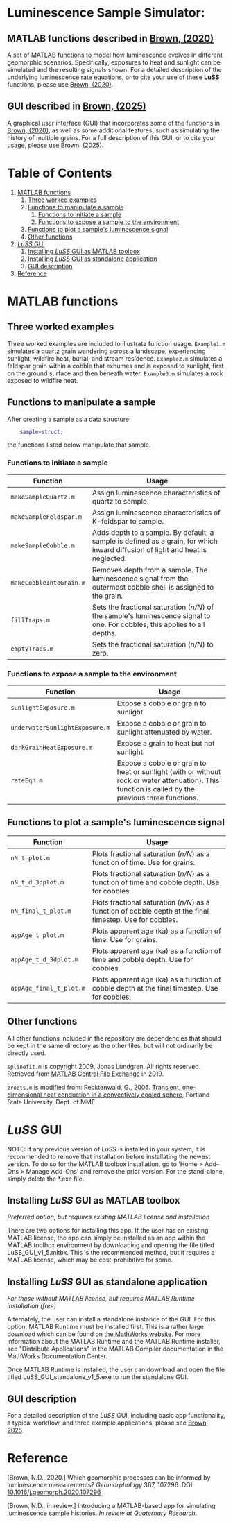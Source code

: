 # Luminescence Sample Simulator: 
## MATLAB functions described in [Brown, (2020)](#B2020)
A set of MATLAB functions to model how luminescence evolves in different geomorphic scenarios. Specifically, exposures to heat and sunlight can be simulated and the resulting signals shown. For a detailed description of the underlying luminescence rate equations, or to cite your use of these **LuSS** functions, please use [Brown, (2020)](#B2020).

## GUI described in [Brown, (2025)](#B2025)
A graphical user interface (GUI) that incorporates some of the functions in [Brown, (2020)](#B2020), as well as some additional features, such as simulating the history of multiple grains. For a full description of this GUI, or to cite your usage, please use [Brown, (2025)](#B2025).

# Table of Contents
1. [MATLAB functions](#MATLAB-fxns)
	1. [Three worked examples](#three-examples)
	2. [Functions to manipulate a sample](#manip-fxns)
		1. [Functions to initiate a sample](#init-fxns)
		2. [Functions to expose a sample to the environment](#expose-fxns)
	3. [Functions to plot a sample's luminescence signal](#plot-fxns)
	4. [Other functions](#other-fxns)
2. [*LuSS* GUI](#LuSS-GUI)
	1. [Installing *LuSS* GUI as MATLAB toolbox](#install-toolbox)
	2. [Installing *LuSS* GUI as standalone application](#install-standalone)
	3. [GUI description](#GUI-description)
3. [Reference](#Reference)

# MATLAB functions <a name="MATLAB-fxns"></a>

## Three worked examples <a name="three-examples"></a>
Three worked examples are included to illustrate function usage. `Example1.m`  simulates a quartz grain wandering across a landscape, experiencing sunlight, wildfire heat, burial, and stream residence. `Example2.m` simulates a feldspar grain within a cobble that exhumes and is exposed to sunlight, first on the ground surface and then beneath water. `Example3.m` simulates a rock exposed to wildfire heat.

## Functions to manipulate a sample <a name="manip-fxns"></a>
After creating a sample as a data structure:

```matlab
	sample=struct;
```
the functions listed below manipulate that sample.

### Functions to initiate a sample <a name="init-fxns"></a>
Function | Usage
------------ | -------------
`makeSampleQuartz.m` | Assign luminescence characteristics of quartz to sample.
`makeSampleFeldspar.m` | Assign luminescence characteristics of K-feldspar to sample.
`makeSampleCobble.m` | Adds depth to a sample. By default, a sample is defined as a grain, for which inward diffusion of light and heat is neglected.
`makeCobbleIntoGrain.m` | Removes depth from a sample. The luminescence signal from the outermost cobble shell is assigned to the grain.
`fillTraps.m` | Sets the fractional saturation (*n/N*) of the sample's luminescence signal to one. For cobbles, this applies to all depths.
`emptyTraps.m` | Sets the fractional saturation (*n/N*) to zero. 

### Functions to expose a sample to the environment <a name="expose-fxns"></a>
Function | Usage
------------ | -------------
`sunlightExposure.m` | Expose a cobble or grain to sunlight.
`underwaterSunlightExposure.m` | Expose a cobble or grain to sunlight attenuated by water.
`darkGrainHeatExposure.m` | Expose a grain to heat but not sunlight.
`rateEqn.m` | Expose a cobble or grain to heat or sunlight (with or without rock or water attenuation). This function is called by the previous three functions.


## Functions to plot a sample's luminescence signal <a name="plot-fxns"></a>
Function | Usage
------------ | -------------
`nN_t_plot.m` | Plots fractional saturation (*n/N*) as a function of time. Use for grains.
`nN_t_d_3dplot.m` | Plots fractional saturation (*n/N*) as a function of time and cobble depth. Use for cobbles.
`nN_final_t_plot.m` | Plots fractional saturation (*n/N*) as a function of cobble depth at the final timestep. Use for cobbles.
`appAge_t_plot.m` | Plots apparent age (ka) as a function of time. Use for grains.
`appAge_t_d_3dplot.m` | Plots apparent age (ka) as a function of time and cobble depth. Use for cobbles.
`appAge_final_t_plot.m` | Plots apparent age (ka) as a function of cobble depth at the final timestep. Use for cobbles.

## Other functions <a name="other-fxns"></a>
All other functions included in the repository are dependencies that should be kept in the same directory as the other files, but will not ordinarily be directly used. 

`splinefit.m` is copyright 2009, Jonas Lundgren. All rights reserved. Retrieved from [MATLAB Central File Exchange](https://www.mathworks.com/matlabcentral/fileexchange/71225-splinefit) in 2019.

`zroots.m` is modified from:
Recktenwald, G., 2006. [Transient, one-dimensional heat conduction in a convectively cooled sphere](http://www.webcitation.org/60nDyv3Yy), Portland State University, Dept. of MME.

# *LuSS* GUI <a name="LuSS-GUI"></a>
NOTE: If any previous version of *LuSS* is installed in your system, it is recommended to remove that installation before installating the newest version. To do so for the MATLAB toolbox installation, go to 'Home > Add-Ons > Manage Add-Ons' and remove the prior version. For the stand-alone, simply delete the *.exe file.

## Installing *LuSS* GUI as MATLAB toolbox <a name="install-toolbox"></a>
*Preferred option, but requires existing MATLAB license and installation*

There are two options for installing this app. If the user has an existing MATLAB license, the app can simply be installed as an app within the MATLAB toolbox environment by downloading and opening the file titled LuSS_GUI_v1_5.mltbx. This is the recommended method, but it requires a MATLAB license, which may be cost-prohibitive for some.

## Installing *LuSS* GUI as standalone application <a name="install-standalone"></a>
*For those without MATLAB license, but requires MATLAB Runtime installation (free)*

Alternately, the user can install a standalone instance of the GUI. For this option, MATLAB Runtime must be installed first. This is a rather large download which can be found on [the MathWorks website](https://www.mathworks.com/products/compiler/mcr/index.html). For more information about the MATLAB Runtime and the MATLAB Runtime installer, see "Distribute Applications" in the MATLAB Compiler documentation in the MathWorks Documentation Center.

Once MATLAB Runtime is installed, the user can download and open the file titled LuSS_GUI_standalone_v1_5.exe to run the standalone GUI.

## GUI description <a name="GUI-description"></a>
For a detailed description of the *LuSS* GUI, including basic app functionality, a typical workflow, and three example applications, please see [Brown, 2025](#B2025).
 
# Reference <a name="Reference"></a>
<a id="B2020">[Brown, N.D., 2020.]</a> Which geomorphic processes can be informed by luminescence measurements? *Geomorphology* 367, 107296. DOI: [10.1016/j.geomorph.2020.107296](https://doi.org/10.1016/j.geomorph.2020.107296)

<a id="B2025">[Brown, N.D., in review.]</a> Introducing a MATLAB-based app for simulating luminescence sample histories. *In review at Quaternary Research*.
